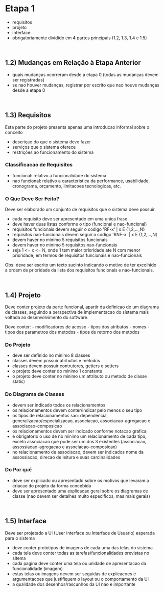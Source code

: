 # Etapa 1

- requisitos
- projeto
- interface
- obrigatoriamente dividido em 4 partes principais (1.2, 1.3, 1.4 e 1.5)

&nbsp;

## 1.2) Mudanças em Relação à Etapa Anterior

- quais mudanças ocorreram desde a etapa 0 (todas as mudanças devem ser registradas)
- se nao houver mudanças, registrar por escrito que nao houve mudanças desde a etapa 0

&nbsp;

## 1.3) Requisitos

Esta parte do projeto presenta apenas uma introducao informal sobre o conceito

- descriçao do que o sistema deve fazer
- serviços que o sistema oferece
- restrições ao funcionamento do sistema

### Classificacao de Requisitos

- funcional: relativo a funcionalidade do sistema
- nao funcional: relativo a caracteristica da performance, usabilidade, cronograma, orçamento, limitacoes tecnologicas, etc.

### O Que Deve Ser Feito?

Deve ser elaborado um conjunto de requisitos que o sistema deve possuir. 

- cada requisito deve ser apresentado em uma unica frase
- deve haver duas listas conforme o tipo (funcional e nao-funcional)
- requisitos funcionais devem seguir o codigo 'RF-x' | x E {1,2,...,N}
- requisitos nao-funcionais devem seguir o codigo 'RNF-x' | x E {1,2,...,N}
- devem haver no minimo 5 requisitos funcionais
- devem haver no minimo 5 requisitos nao-funcionais
- seja 1 <= x <= N, onde 1 tem maior prioridade ate N com menor prioridade, em termos de requisitos funcionais e nao-funcionais

Obs: deve ser escrito um texto sucinto indicando o motivo de ter excolhido a ordem de prioridade da lista dos requisitos funcionais e nao-funcionais.

&nbsp;

## 1.4) Projeto

Deve conter projeto da parte funcional, apartir da definicao de um diagrama de classes, seguindo a perspectiva de implementacao do sistema mais voltada ao desenvolvimento do software.

Deve conter:
	- modificadores de acesso
	- tipos dos atributos
	- nomes
	- tipos dos parametros dos metodos
	- tipos de retorno dos metodos
	
### Do Projeto

- deve ser definido no minimo 8 classes
- classes devem possuir atributos e metodos
- classes devem possuir contrutores, getters e setters
- o projeto deve conter do minimo 1 constante
- o projeto deve conter no minimo um attributo ou metodo de classe static)

### Do Diagrama de Classes

- devem ser indicado todos os relacionamentos
- os relacionamentos devem conter/indicar pelo menos o seu tipo 
- os tipos de relacionamentos sao: dependencia, generalizacao/especializacao, associacao, associacao-agregacao e associacao-composicao
- os relacionamentos devem ser indicado conforme notacao grafica
- e obrigatorio o uso de no minimo um relacionamento de cada tipo, exceto associacao que pode ser um dos 3 existentes (associacao, assossiacao-agregacao e associacao-composicao)
- no relacionamento de associacao, devem ser indicados nome da assossiacao, direcao de leitura e suas cardinalidades

### Do Por quê

- deve ser explicado ou apresentado sobre os motivos que levaram a criacao do projeto da forma concebida
- deve ser apresentado uma explicacao geral sobre os diagramas de classe (nao devem ser detalhes muito especificos, mas mais gerais)

&nbsp;

## 1.5) Interface

Deve ser projetado a UI (User Interface ou Interface de Usuario) esperada para o sistema

- deve conter prototipos de imagens de cada uma das telas do sistema
- cada tela deve conter todas as tarefas/funcionalidades previstas no sitema
- cada pagina deve conter uma tela ou unidade de apresentacao da funcionalidade (imagem)
- estas telas ou imagens devem ser seguidas de explicacoes e argumentacoes que justifiquem o layout ou o comportamento da UI
- a qualidade dos desenhos/rascunhos da UI nao e importante


